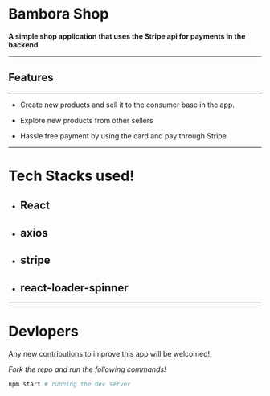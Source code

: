 # Bambora Shop

**A simple shop application that uses the Stripe api for payments in the backend**

---

## Features

---

- Create new products and sell it to the consumer base in the app.

- Explore new products from other sellers

- Hassle free payment by using the card and pay through Stripe

---

# Tech Stacks used!

- ## React
- ## axios
- ## stripe
- ## react-loader-spinner

---

# Devlopers

Any new contributions to improve this app will be welcomed!

_Fork the repo and run the following commands!_

```bash
npm start # running the dev server
```
